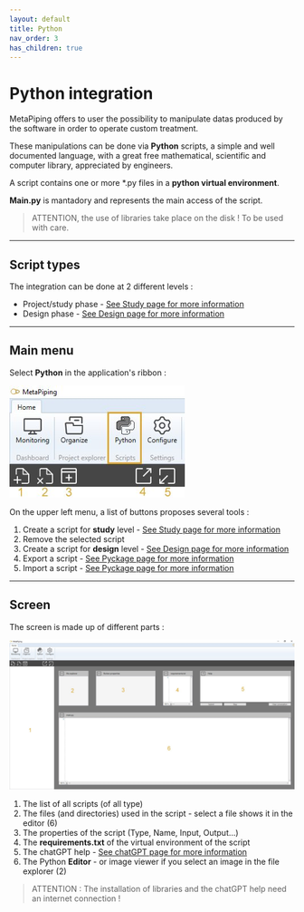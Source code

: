 ```yaml
---
layout: default
title: Python
nav_order: 3
has_children: true
---
```


# Python integration

MetaPiping offers to user the possibility to manipulate datas produced by the software in order to operate custom treatment.

These manipulations can be done via **Python** scripts, a simple and well documented language, with a great free mathematical, scientific and computer library, appreciated by engineers.

A script contains one or more *.py files in a **python virtual environment**. 

**Main.py** is mantadory and represents the main access of the script.

>ATTENTION, the use of libraries take place on the disk ! To be used with care.

---
## Script types

The integration can be done at 2 different levels :

- Project/study phase - [See Study page for more information](https://documentation.metapiping.com/Python/Study.html) 
- Design phase - [See Design page for more information](https://documentation.metapiping.com/Python/design.html) 

---
## Main menu

Select **Python** in the application's ribbon :

![Image](../Images/PythonMenu.jpg)

On the upper left menu, a list of buttons proposes several tools :

1. Create a script for **study** level - [See Study page for more information](https://documentation.metapiping.com/Python/Study.html) 
2. Remove the selected script
3. Create a script for **design** level - [See Design page for more information](https://documentation.metapiping.com/Python/design.html) 
4. Export a script - [See Pyckage page for more information](https://documentation.metapiping.com/Python/Pyckage.html) 
5. Import a script - [See Pyckage page for more information](https://documentation.metapiping.com/Python/Pyckage.html) 

---
## Screen

The screen is made up of different parts :

![Image](../Images/PythonScreen.jpg)

1. The list of all scripts (of all type)
2. The files (and directories) used in the script - select a file shows it in the editor (6)
3. The properties of the script (Type, Name, Input, Output...)
4. The **requirements.txt** of the virtual environment of the script
5. The chatGPT help - [See chatGPT page for more information](https://documentation.metapiping.com/Python/chatGPT.html) 
6. The Python **Editor** - or image viewer if you select an image in the file explorer (2)

>ATTENTION : The installation of libraries and the chatGPT help need an internet connection !
